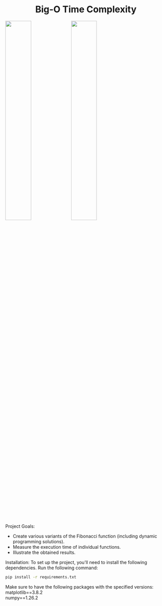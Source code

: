<h1 style="text-align:center; font-weight:bold;">Big-O Time Complexity</h1> 
<img src="https://github.com/mArcinUci/project_time_complexity_dp_for_while_recur/assets/102475899/4f63be86-2fb2-46dc-ae26-a6baed08d529" width="40%"></img> 
<img src="https://github.com/mArcinUci/project_time_complexity_dp_for_while_recur/assets/102475899/3d31ddd2-f082-48f7-8b75-5e3c98684409" width="40%"></img>

Project Goals:
- Create various variants of the Fibonacci function (including dynamic programming solutions).
- Measure the execution time of individual functions.
- Illustrate the obtained results.

Installation:
To set up the project, you'll need to install the following dependencies. Run the following command:
```bash
pip install -r requirements.txt
```
Make sure to have the following packages with the specified versions:            
matplotlib==3.8.2                            
numpy==1.26.2
